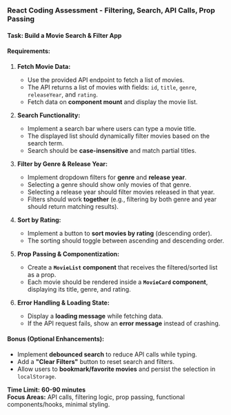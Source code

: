 ### **React Coding Assessment - Filtering, Search, API Calls, Prop Passing**  

#### **Task: Build a Movie Search & Filter App**  

#### **Requirements:**  

1. **Fetch Movie Data:**  
   - Use the provided API endpoint to fetch a list of movies.  
   - The API returns a list of movies with fields: `id`, `title`, `genre`, `releaseYear`, and `rating`.  
   - Fetch data on **component mount** and display the movie list.  

2. **Search Functionality:**  
   - Implement a search bar where users can type a movie title.  
   - The displayed list should dynamically filter movies based on the search term.  
   - Search should be **case-insensitive** and match partial titles.  

3. **Filter by Genre & Release Year:**  
   - Implement dropdown filters for **genre** and **release year**.  
   - Selecting a genre should show only movies of that genre.  
   - Selecting a release year should filter movies released in that year.  
   - Filters should work **together** (e.g., filtering by both genre and year should return matching results).  

4. **Sort by Rating:**  
   - Implement a button to **sort movies by rating** (descending order).  
   - The sorting should toggle between ascending and descending order.  

5. **Prop Passing & Componentization:**  
   - Create a **`MovieList` component** that receives the filtered/sorted list as a prop.  
   - Each movie should be rendered inside a **`MovieCard` component**, displaying its title, genre, and rating.  

6. **Error Handling & Loading State:**  
   - Display a **loading message** while fetching data.  
   - If the API request fails, show an **error message** instead of crashing.  

#### **Bonus (Optional Enhancements):**  
- Implement **debounced search** to reduce API calls while typing.  
- Add a **"Clear Filters"** button to reset search and filters.  
- Allow users to **bookmark/favorite movies** and persist the selection in `localStorage`.  

**Time Limit:** **60-90 minutes**  
**Focus Areas:** API calls, filtering logic, prop passing, functional components/hooks, minimal styling.